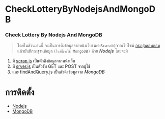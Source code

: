 # CheckLotteryByNodejsAndMongoDB
### Check Lottery By Nodejs And MongoDB
>โดยในส่วนงานนี้ จะเป็นการดึงข้อมูลจากหน้าเว็บ`(WebScarab)`จากเว็บไซน์ [กระปุกดอทคอม](http://lottery.kapook.com/)
แล้วบันทึกลงฐานข้อมูล
>`(ในที่นี้จะใช้ MongoDB)` ด้วย **_Nodejs_** โดยจะมี
1. มี [scrap.js](https://github.com/piyunggur/-CheckLotteryByNodejsAndMongoDB-/blob/master/scrap.js) เป็นตัวดึงข้อมูลจากหน้าเว็บ
2. มี [srver.js](https://github.com/piyunggur/-CheckLotteryByNodejsAndMongoDB-/blob/master/server.js) เป็นตัวรับ GET และ POST จากผู้ใช้
3. และ [findAndQuery.js](https://github.com/piyunggur/-CheckLotteryByNodejsAndMongoDB-/blob/master/findAndQuery.js) เป็นตัวดึงข้อมูลจาก _MongoDB_

การติดตั้ง
======
+ [Nodejs](https://nodejs.org/en/download/)
+ [MongoDB](https://www.mongodb.com/download-center?jmp=tutorials&_ga=2.259400330.1080079461.1511518398-754005345.1509113673#atlas)
